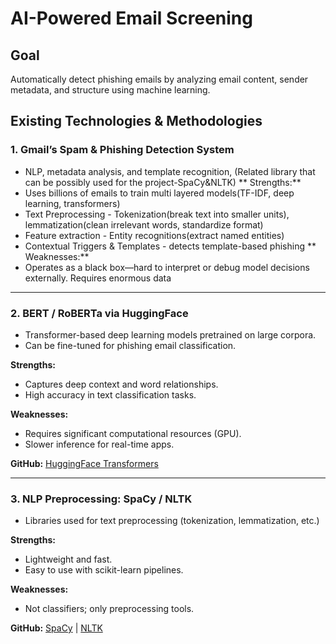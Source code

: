 # AI-Powered Email Screening

## Goal
Automatically detect phishing emails by analyzing email content, sender metadata, and structure using machine learning.

## Existing Technologies & Methodologies


### 1. Gmail’s Spam & Phishing Detection System 
- NLP, metadata analysis, and template recognition, (Related library that can be possibly used for the project-SpaCy&NLTK)
** Strengths:**
- Uses billions of emails to train multi layered models(TF-IDF, deep learning, transformers) 
- Text Preprocessing - Tokenization(break text into smaller units), lemmatization(clean irrelevant words, standardize format) 
- Feature extraction - Entity recognitions(extract named entities)
- Contextual Triggers & Templates - detects template-based phishing
** Weaknesses:**
- Operates as a black box—hard to interpret or debug model decisions externally. Requires enormous data

---

### 2. BERT / RoBERTa via HuggingFace
- Transformer-based deep learning models pretrained on large corpora.
- Can be fine-tuned for phishing email classification.

**Strengths:**
- Captures deep context and word relationships.
- High accuracy in text classification tasks.

**Weaknesses:**
- Requires significant computational resources (GPU).
- Slower inference for real-time apps.

**GitHub:** [HuggingFace Transformers](https://github.com/huggingface/transformers)

---

### 3. NLP Preprocessing: SpaCy / NLTK
- Libraries used for text preprocessing (tokenization, lemmatization, etc.)

**Strengths:**
- Lightweight and fast.
- Easy to use with scikit-learn pipelines.

**Weaknesses:**
- Not classifiers; only preprocessing tools.

**GitHub:** [SpaCy](https://github.com/explosion/spaCy) | [NLTK](https://github.com/nltk/nltk)
